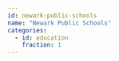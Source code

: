 ```yaml
---
id: newark-public-schools
name: "Newark Public Schools"
categories:
  - id: education
    fraction: 1
--- 
```

